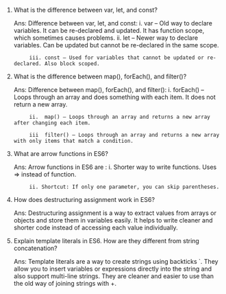 1) What is the difference between var, let, and const?

    Ans: Difference between var, let, and const:
            i.   var – Old way to declare variables. It can be re-declared and updated. 
                 It has function scope, which sometimes causes problems.
            ii.  let – Newer way to declare variables. Can be updated but cannot be re-declared in the same scope.

            iii. const – Used for variables that cannot be updated or re-declared. Also block scoped.

2) What is the difference between map(), forEach(), and filter()? 

    Ans: Difference between map(), forEach(), and filter():
            i.   forEach() – Loops through an array and does something with each item. It does not return a new array.
            
            ii.  map() – Loops through an array and returns a new array after changing each item.
            
            iii  filter() – Loops through an array and returns a new array with only items that match a condition.

3) What are arrow functions in ES6?

    Ans: Arrow functions in ES6 are :
            i. Shorter way to write functions. Uses => instead of function.

            ii. Shortcut: If only one parameter, you can skip parentheses.

4) How does destructuring assignment work in ES6?

    Ans: Destructuring assignment is a way to extract values from arrays or objects and store them in variables easily.
         It helps to write cleaner and shorter code instead of accessing each value individually.

5) Explain template literals in ES6. How are they different from string concatenation?

    Ans: Template literals are a way to create strings using backticks `. 
         They allow you to insert variables or expressions directly into the string and also support multi-line strings. 
         They are cleaner and easier to use than the old way of joining strings with +.